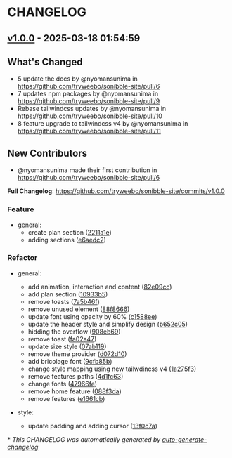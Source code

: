 # CHANGELOG

## [v1.0.0](https://github.com/tryweebo/sonibble-site/releases/tag/v1.0.0) - 2025-03-18 01:54:59

## What's Changed
* 5 update the docs by @nyomansunima in https://github.com/tryweebo/sonibble-site/pull/6
* 7 updates npm packages by @nyomansunima in https://github.com/tryweebo/sonibble-site/pull/9
* Rebase tailwindcss updates by @nyomansunima in https://github.com/tryweebo/sonibble-site/pull/10
* 8 feature upgrade to tailwindcss v4 by @nyomansunima in https://github.com/tryweebo/sonibble-site/pull/11

## New Contributors
* @nyomansunima made their first contribution in https://github.com/tryweebo/sonibble-site/pull/6

**Full Changelog**: https://github.com/tryweebo/sonibble-site/commits/v1.0.0

### Feature

- general:
  - create plan section ([2211a1e](https://github.com/tryweebo/sonibble-site/commit/2211a1ec9206a83fd82af2b4e7a2856a79e1781f))
  - adding sections ([e6aedc2](https://github.com/tryweebo/sonibble-site/commit/e6aedc2953f177f8197f7229e9af382da140be27))

### Refactor

- general:
  - add animation, interaction and content ([82e09cc](https://github.com/tryweebo/sonibble-site/commit/82e09ccf54ce7494dd4605f9f37de917fb5da04b))
  - add plan section ([10933b5](https://github.com/tryweebo/sonibble-site/commit/10933b5e515b3abe099e325f69f481045b60702d))
  - remove toasts ([7a5b46f](https://github.com/tryweebo/sonibble-site/commit/7a5b46f081ca0fb82bb0ecce4f0dc92aa7fce51b))
  - remove unused element ([88f8666](https://github.com/tryweebo/sonibble-site/commit/88f8666fd6c5254ea691f8d9fb2e6f00eaf21210))
  - update font using opacity by 60% ([c1588ee](https://github.com/tryweebo/sonibble-site/commit/c1588ee5ec254957eac2d1747e7825920a5da4df))
  - update the header style and simplify design ([b652c05](https://github.com/tryweebo/sonibble-site/commit/b652c05cf2d09efc5f633efb9907c42309ae91a8))
  - hidding the overflow ([908eb69](https://github.com/tryweebo/sonibble-site/commit/908eb69d84c1dc1fc28fbdb8aa04aed635ec291a))
  - remove toast ([fa02a47](https://github.com/tryweebo/sonibble-site/commit/fa02a47b7a2bab06dcab95b3f00b22a130f4099c))
  - update size style ([07ab119](https://github.com/tryweebo/sonibble-site/commit/07ab119fa0bc3ee09ff608f78f112c3e541a4797))
  - remove theme provider ([d072d10](https://github.com/tryweebo/sonibble-site/commit/d072d10bfaea49a1432722dd74250c3ccec4d1ce))
  - add bricolage font ([9cfb85b](https://github.com/tryweebo/sonibble-site/commit/9cfb85b6be57bfa80ed6b2fcb165574521a3eab5))
  - change style mapping using new tailwdincss v4 ([1a275f3](https://github.com/tryweebo/sonibble-site/commit/1a275f3aae294cb2aa7760a03e4c3a538e8067fc))
  - remove features paths ([4d1fc63](https://github.com/tryweebo/sonibble-site/commit/4d1fc639b8768c39f96716f06dd39ad4869db368))
  - change fonts ([47966fe](https://github.com/tryweebo/sonibble-site/commit/47966fe87294a644199daf1f8322db24cc637d56))
  - remove home feature ([088f3da](https://github.com/tryweebo/sonibble-site/commit/088f3da1078e3c56fadc2ae46f457f59fafce091))
  - remove features ([e1661cb](https://github.com/tryweebo/sonibble-site/commit/e1661cb074231dccb0b9c9205d0746b04bdf664b))

- style:
  - update padding and adding cursor ([13f0c7a](https://github.com/tryweebo/sonibble-site/commit/13f0c7aa1abe72f9d9f59416a595b94e3dffe5c1))

\* *This CHANGELOG was automatically generated by [auto-generate-changelog](https://github.com/BobAnkh/auto-generate-changelog)*
